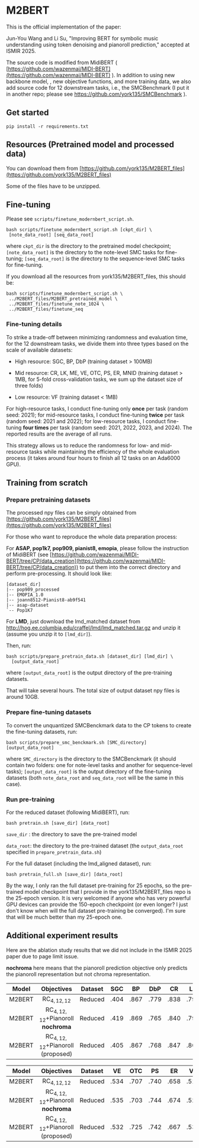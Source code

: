 # M2BERT

This is the official implementation of the paper:

Jun-You Wang and Li Su, "Improving BERT for symbolic music understanding using token denoising and pianoroll prediction," accepted at ISMIR 2025.

The source code is modified from MidiBERT ( [https://github.com/wazenmai/MIDI-BERT](https://github.com/wazenmai/MIDI-BERT) ). In addition to using new backbone model, , new objective functions, and more training data, we also add source code for 12 downstream tasks, i.e., the SMCBenchmark (I put it in another repo; please see https://github.com/york135/SMCBenchmark ).

## Get started

```
pip install -r requirements.txt
```

## Resources (Pretrained model and processed data)

You can download them from [https://github.com/york135/M2BERT_files](https://github.com/york135/M2BERT_files)

Some of the files have to be unzipped.

## Fine-tuning

Please see `scripts/finetune_modernbert_script.sh`.

```
bash scripts/finetune_modernbert_script.sh [ckpt_dir] \
 [note_data_root] [seq_data_root]
```

where `ckpt_dir` is the directory to the pretrained model checkpoint; `[note_data_root]` is the directory to the note-level SMC tasks for fine-tuning; `[seq_data_root]` is the directory to the sequence-level SMC tasks for fine-tuning.

If you download all the resources from york135/M2BERT_files, this should be:

```
bash scripts/finetune_modernbert_script.sh \
 ../M2BERT_files/M2BERT_pretrained_model \
 ../M2BERT_files/finetune_note_1024 \
 ../M2BERT_files/finetune_seq
```

### Fine-tuning details

To strike a trade-off between minimizing randomness and evaluation time, for the 12 downstream tasks, we divide them into three types based on the scale of available datasets:

- High resource: SGC, BP, DbP (training dataset > 100MB)

- Mid resource: CR, LK, ME, VE, OTC, PS, ER, MNID (training dataset > 1MB, for 5-fold cross-validation tasks, we sum up the dataset size of three folds)

- Low resource: VF (training dataset < 1MB)

For high-resource tasks, I conduct fine-tuning only **once** per task (random seed: 2021); for mid-resource tasks, I conduct fine-tuning **twice** per task (random seed: 2021 and 2022); for low-resource tasks, I conduct fine-tuning **four times** per task (random seed: 2021, 2022, 2023, and 2024). The reported results are the average of all runs. 

This strategy allows us to reduce the randomness for low- and mid-resource tasks while maintaining the efficiency of the whole evaluation process (it takes around four hours to finish all 12 tasks on an Ada6000 GPU).

## Training from scratch

### Prepare pretraining datasets

The processed npy files can be simply obtained from [https://github.com/york135/M2BERT_files](https://github.com/york135/M2BERT_files)

For those who want to reproduce the whole data preparation process:

For **ASAP, pop1k7, pop909, pianist8, emopia**, please follow the instruction of MidiBERT (see [https://github.com/wazenmai/MIDI-BERT/tree/CP/data_creation](https://github.com/wazenmai/MIDI-BERT/tree/CP/data_creation)) to put them into the correct directory and perform pre-processing. It should look like:

```
[dataset_dir]
|-- pop909_processed
|-- EMOPIA_1.0
|-- joann8512-Pianist8-ab9f541
|-- asap-dataset
`-- Pop1K7
```

For **LMD**, just download the lmd_matched dataset from http://hog.ee.columbia.edu/craffel/lmd/lmd_matched.tar.gz and unzip it (assume you unzip it to `[lmd_dir]`). 

Then, run:

```
bash scripts/prepare_pretrain_data.sh [dataset_dir] [lmd_dir] \
  [output_data_root]
```

where `[output_data_root]` is the output directory of the pre-training datasets.

That will take several hours. The total size of output dataset npy files is around 10GB. 

### Prepare fine-tuning datasets

To convert the unquantized SMCBenckmark data to the CP tokens to create the fine-tuning datasets, run:

```
bash scripts/prepare_smc_benckmark.sh [SMC_directory] [output_data_root]
```

where `SMC_directory` is the directory to the SMCBenckmark (it should contain two folders: one for note-level tasks and another for sequence-level tasks); `[output_data_root]` is the output directory of the fine-tuning datasets (both `note_data_root` and `seq_data_root` will be the same in this case). 

### Run pre-training

For the reduced dataset (following MidiBERT), run:

```
bash pretrain.sh [save_dir] [data_root]
```

`save_dir` : the directory to save the pre-trained model

`data_root`: the directory to the pre-trained dataset (the `output_data_root` specified in `prepare_pretrain_data.sh`)

For the full dataset (including the lmd_aligned dataset), run:

```
bash pretrain_full.sh [save_dir] [data_root]
```

By the way, I only ran the full dataset pre-training for 25 epochs, so the pre-trained model checkpoint that I provide in the york135/M2BERT_files repo is the 25-epoch version. It is very welcomed if anyone who has very powerful GPU devices can provide the 150-epoch checkpoint (or even longer? I just don't know when will the full dataset pre-training be converged). I'm sure that will be much better than my 25-epoch one.

## Additional experiment results

Here are the ablation study results that we did not include in the ISMIR 2025 paper due to page limit issue.

**nochroma** here means that the pianoroll prediction objective only predicts the pianoroll representation but not chroma representation.

| Model  | Objectives                                     | Dataset | SGC  | BP   | DbP  | CR   | LK   | ME   |
|:------:|:----------------------------------------------:| ------- |:----:|:----:|:----:|:----:|:----:|:----:|
| M2BERT | $\text{RC}_{4, 12, 12}$                        | Reduced | .404 | .867 | .779 | .838 | .791 | .983 |
| M2BERT | $\text{RC}_{4, 12, 12}$+Pianoroll **nochroma** | Reduced | .419 | .869 | .765 | .840 | .796 | .981 |
| M2BERT | $\text{RC}_{4, 12, 12}$+Pianoroll (proposed)   | Reduced | .405 | .867 | .768 | .847 | .804 | .982 |

| Model  | Objectives                                     | Dataset | VE   | OTC  | PS   | ER   | VF   | MNID |
|:------:|:----------------------------------------------:|:-------:|:----:|:----:|:----:|:----:|:----:|:----:|
| M2BERT | $\text{RC}_{4, 12, 12}$                        | Reduced | .534 | .707 | .740 | .658 | .511 | .719 |
| M2BERT | $\text{RC}_{4, 12, 12}$+Pianoroll **nochroma** | Reduced | .535 | .703 | .744 | .674 | .523 | .724 |
| M2BERT | $\text{RC}_{4, 12, 12}$+Pianoroll (proposed)   | Reduced | .532 | .725 | .742 | .667 | .536 | .718 |
